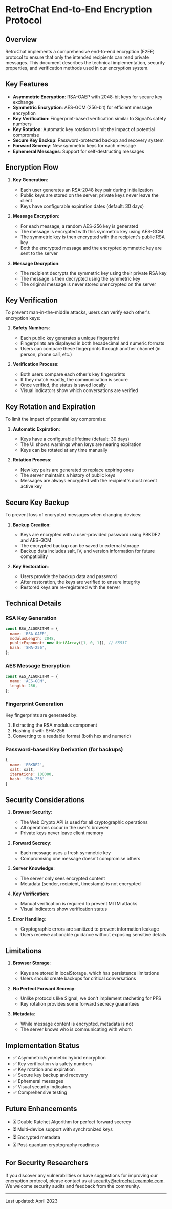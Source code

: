 # RetroChat End-to-End Encryption Protocol

## Overview

RetroChat implements a comprehensive end-to-end encryption (E2EE) protocol to ensure that only the intended recipients can read private messages. This document describes the technical implementation, security properties, and verification methods used in our encryption system.

## Key Features

- **Asymmetric Encryption**: RSA-OAEP with 2048-bit keys for secure key exchange
- **Symmetric Encryption**: AES-GCM (256-bit) for efficient message encryption
- **Key Verification**: Fingerprint-based verification similar to Signal's safety numbers
- **Key Rotation**: Automatic key rotation to limit the impact of potential compromise
- **Secure Key Backup**: Password-protected backup and recovery system
- **Forward Secrecy**: New symmetric keys for each message
- **Ephemeral Messages**: Support for self-destructing messages

## Encryption Flow

1. **Key Generation**:
   - Each user generates an RSA-2048 key pair during initialization
   - Public keys are stored on the server; private keys never leave the client
   - Keys have configurable expiration dates (default: 30 days)

2. **Message Encryption**:
   - For each message, a random AES-256 key is generated
   - The message is encrypted with this symmetric key using AES-GCM
   - The symmetric key is then encrypted with the recipient's public RSA key
   - Both the encrypted message and the encrypted symmetric key are sent to the server

3. **Message Decryption**:
   - The recipient decrypts the symmetric key using their private RSA key
   - The message is then decrypted using the symmetric key
   - The original message is never stored unencrypted on the server

## Key Verification

To prevent man-in-the-middle attacks, users can verify each other's encryption keys:

1. **Safety Numbers**:
   - Each public key generates a unique fingerprint
   - Fingerprints are displayed in both hexadecimal and numeric formats
   - Users can compare these fingerprints through another channel (in person, phone call, etc.)

2. **Verification Process**:
   - Both users compare each other's key fingerprints
   - If they match exactly, the communication is secure
   - Once verified, the status is saved locally
   - Visual indicators show which conversations are verified

## Key Rotation and Expiration

To limit the impact of potential key compromise:

1. **Automatic Expiration**:
   - Keys have a configurable lifetime (default: 30 days)
   - The UI shows warnings when keys are nearing expiration
   - Keys can be rotated at any time manually

2. **Rotation Process**:
   - New key pairs are generated to replace expiring ones
   - The server maintains a history of public keys
   - Messages are always encrypted with the recipient's most recent active key

## Secure Key Backup

To prevent loss of encrypted messages when changing devices:

1. **Backup Creation**:
   - Keys are encrypted with a user-provided password using PBKDF2 and AES-GCM
   - The encrypted backup can be saved to external storage
   - Backup data includes salt, IV, and version information for future compatibility

2. **Key Restoration**:
   - Users provide the backup data and password
   - After restoration, the keys are verified to ensure integrity
   - Restored keys are re-registered with the server

## Technical Details

### RSA Key Generation

```javascript
const RSA_ALGORITHM = {
  name: 'RSA-OAEP',
  modulusLength: 2048,
  publicExponent: new Uint8Array([1, 0, 1]), // 65537
  hash: 'SHA-256',
};
```

### AES Message Encryption

```javascript
const AES_ALGORITHM = {
  name: 'AES-GCM',
  length: 256,
};
```

### Fingerprint Generation

Key fingerprints are generated by:
1. Extracting the RSA modulus component
2. Hashing it with SHA-256
3. Converting to a readable format (both hex and numeric)

### Password-based Key Derivation (for backups)

```javascript
{
  name: 'PBKDF2',
  salt: salt,
  iterations: 100000,
  hash: 'SHA-256'
}
```

## Security Considerations

1. **Browser Security**:
   - The Web Crypto API is used for all cryptographic operations
   - All operations occur in the user's browser
   - Private keys never leave client memory

2. **Forward Secrecy**:
   - Each message uses a fresh symmetric key
   - Compromising one message doesn't compromise others

3. **Server Knowledge**:
   - The server only sees encrypted content
   - Metadata (sender, recipient, timestamp) is not encrypted

4. **Key Verification**:
   - Manual verification is required to prevent MITM attacks
   - Visual indicators show verification status

5. **Error Handling**:
   - Cryptographic errors are sanitized to prevent information leakage
   - Users receive actionable guidance without exposing sensitive details

## Limitations

1. **Browser Storage**:
   - Keys are stored in localStorage, which has persistence limitations
   - Users should create backups for critical conversations

2. **No Perfect Forward Secrecy**:
   - Unlike protocols like Signal, we don't implement ratcheting for PFS
   - Key rotation provides some forward secrecy guarantees

3. **Metadata**:
   - While message content is encrypted, metadata is not
   - The server knows who is communicating with whom

## Implementation Status

- ✅ Asymmetric/symmetric hybrid encryption
- ✅ Key verification via safety numbers
- ✅ Key rotation and expiration
- ✅ Secure key backup and recovery
- ✅ Ephemeral messages
- ✅ Visual security indicators
- ✅ Comprehensive testing

## Future Enhancements

- ⏳ Double Ratchet Algorithm for perfect forward secrecy
- ⏳ Multi-device support with synchronized keys
- ⏳ Encrypted metadata
- ⏳ Post-quantum cryptography readiness

## For Security Researchers

If you discover any vulnerabilities or have suggestions for improving our encryption protocol, please contact us at security@retrochat.example.com. We welcome security audits and feedback from the community.

---

Last updated: April 2023